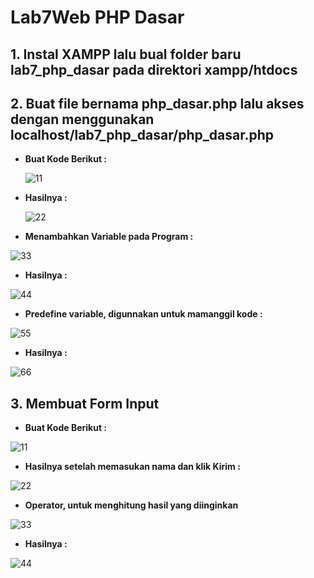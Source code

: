 # Lab7Web PHP Dasar

## 1. Instal XAMPP lalu bual folder baru lab7_php_dasar pada direktori xampp/htdocs
## 2. Buat file bernama php_dasar.php lalu akses dengan menggunakan **localhost/lab7_php_dasar/php_dasar.php**

- **Buat Kode Berikut :**

  ![11](https://user-images.githubusercontent.com/56239989/117565212-3b594f80-b0da-11eb-9cea-0c628f593607.jpg)

- **Hasilnya :**

  ![22](https://user-images.githubusercontent.com/56239989/117565233-5926b480-b0da-11eb-8859-aa995ba0aed0.jpg)

- **Menambahkan Variable pada Program :**

![33](https://user-images.githubusercontent.com/56239989/117565354-f550bb80-b0da-11eb-8e4b-811d4d893502.jpg)

- **Hasilnya :**

![44](https://user-images.githubusercontent.com/56239989/117565356-f71a7f00-b0da-11eb-956e-f68944285d02.jpg)

- **Predefine variable, digunnakan untuk mamanggil kode :**

![55](https://user-images.githubusercontent.com/56239989/117565715-e79c3580-b0dc-11eb-997e-70fa533fe392.jpg)

- **Hasilnya :**

![66](https://user-images.githubusercontent.com/56239989/117565743-12868980-b0dd-11eb-925f-e2978a7cbf8e.jpg)

## 3. Membuat Form Input

- **Buat Kode Berikut :**

![11](https://user-images.githubusercontent.com/56239989/117565884-e4557980-b0dd-11eb-84dc-40170dff8e75.jpg)

- **Hasilnya setelah memasukan nama dan klik Kirim :**

![22](https://user-images.githubusercontent.com/56239989/117565895-f0d9d200-b0dd-11eb-8525-4a56c34fa205.jpg)

- **Operator, untuk menghitung hasil yang diinginkan**

![33](https://user-images.githubusercontent.com/56239989/117566084-bc1a4a80-b0de-11eb-8733-b631913308dd.jpg)

- **Hasilnya :**

![44](https://user-images.githubusercontent.com/56239989/117566087-c2a8c200-b0de-11eb-942a-c073488f265e.jpg)



